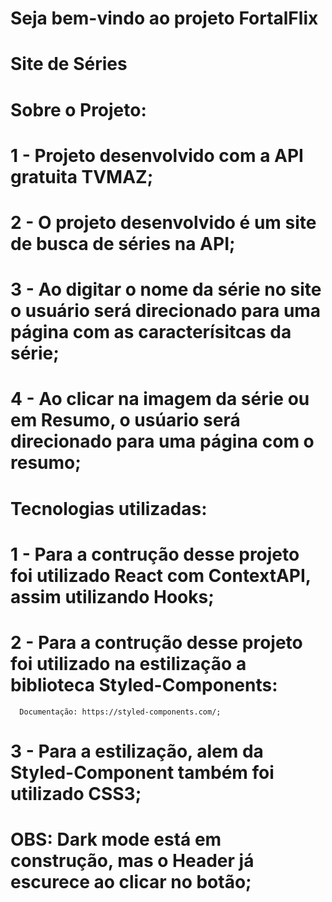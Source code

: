 # Seja bem-vindo ao projeto FortalFlix
# Site de Séries


# Sobre o Projeto:

# 1 - Projeto desenvolvido com a API gratuita TVMAZ;
# 2 - O projeto desenvolvido é um site de busca de séries na API;
# 3 - Ao digitar o nome da série no site o usuário será direcionado para uma página com as caracterísitcas da série;
# 4 - Ao clicar na imagem da série ou em Resumo, o usúario será direcionado para uma página com o resumo;

# Tecnologias utilizadas:
# 1 - Para a contrução desse projeto foi utilizado React com ContextAPI, assim utilizando Hooks;
# 2 - Para a contrução desse projeto foi utilizado na estilização a biblioteca Styled-Components:
      Documentação: https://styled-components.com/;
# 3 - Para a estilização, alem da Styled-Component também foi utilizado CSS3;


# OBS: Dark mode está em construção, mas o Header já escurece ao clicar no botão;



